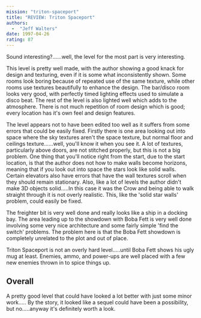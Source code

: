 ```yaml
---
mission: "triton-spaceport"
title: "REVIEW: Triton Spaceport"
authors: 
  -  "Jeff Walters"
date: 1997-04-26
rating: 87
---
```


Sound interesting?......well, the level for the most part is very interesting.

This level is pretty well made, with the author showing a good knack for design and texturing, even if it is some what inconsistently shown. Some rooms look boring because of repeated use of the same texture, while other rooms use textures beautifully to enhance the design. The bar/disco room looks very good, with perfectly timed lighting effects used to simulate a disco beat. The rest of the level is also lighted well which adds to the atmosphere. There is not much repetition of room design which is good; every location has it's own feel and design features.

The level appears not to have been edited too well as it suffers from some errors that could be easily fixed. Firstly there is one area looking out into space where the sky textures aren't the space texture, but normal floor and ceilings texture......well, you'll know it when you see it. A lot of textures, particularly above doors, are not stitched properly, but this is not a big problem. One thing that you'll notice right from the start, due to the start location, is that the author does not how to make walls become horizons, meaning that if you look out into space the stars look like solid walls. Certain elevators also have errors that have the wall textures scroll when they should remain stationary. Also, like a lot of levels the author didn't make 3D objects solid.....In this case it was the Crow and being able to walk straight through it is not overly realistic. This, like the 'solid star walls' problem, could easily be fixed.

The freighter bit is very well done and really looks like a ship in a docking bay. The area leading up to the showdown with Boba Fett is very well done involving some very nice architecture and some fairly simple 'find the switch' problems. The problem here is that the Boba Fett showdown is completely unrelated to the plot and out of place.

Triton Spaceport is not an overly hard level.....until Boba Fett shows his ugly mug at least. Enemies, ammo, and power-ups are well placed with a few new enemies thrown in to spice things up.

## Overall

A pretty good level that could have looked a lot better with just some minor work..... By the story, it looked like a sequel could have been a possibility, but no.....anyway it's definitely worth a look.
